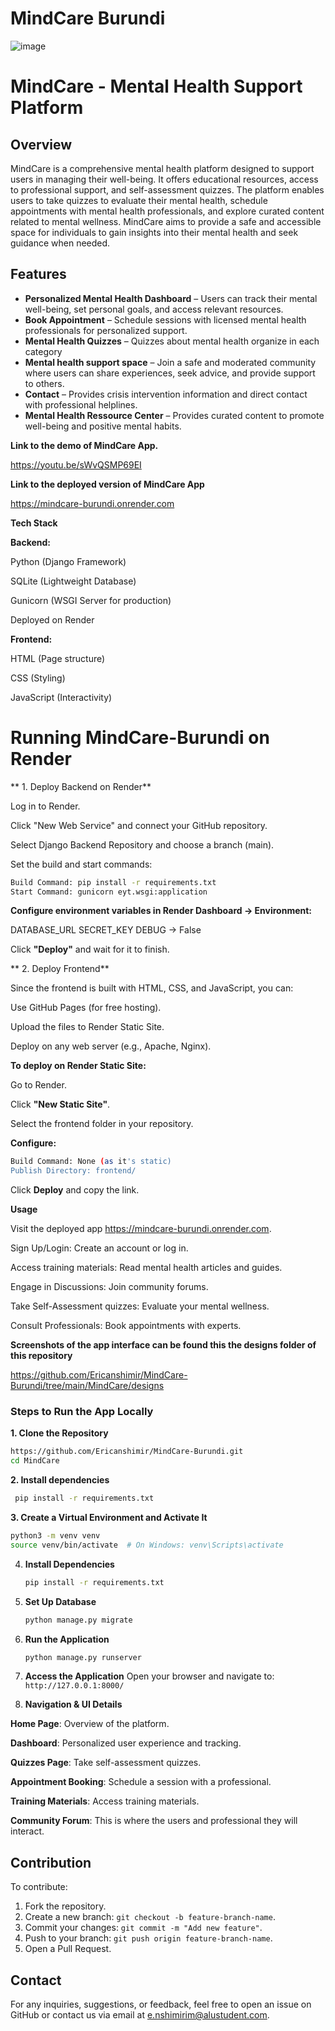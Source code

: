 # MindCare Burundi

![image](https://github.com/user-attachments/assets/3185023a-261d-44c0-a634-da654600586d)


# MindCare - Mental Health Support Platform

## Overview
MindCare is a comprehensive mental health platform designed to support users in managing their well-being. It offers educational resources, access to professional support, and self-assessment quizzes. The platform enables users to take quizzes to evaluate their mental health, schedule appointments with mental health professionals, and explore curated content related to mental wellness. MindCare aims to provide a safe and accessible space for individuals to gain insights into their mental health and seek guidance when needed.

## Features
- **Personalized Mental Health Dashboard** – Users can track their mental well-being, set personal goals, and access relevant resources.
- **Book Appointment** – Schedule sessions with licensed mental health professionals for personalized support.
- **Mental Health Quizzes** – Quizzes about mental health organize in each category
- **Mental health support space** – Join a safe and moderated community where users can share experiences, seek advice, and provide support to others.
- **Contact** – Provides crisis intervention information and direct contact with professional helplines.
- **Mental Health Ressource Center** – Provides curated content to promote well-being and positive mental habits.
  
**Link to the demo of MindCare App.**

https://youtu.be/sWvQSMP69EI

**Link to the deployed version of MindCare App**

https://mindcare-burundi.onrender.com

**Tech Stack**

**Backend:**

Python (Django Framework)

SQLite (Lightweight Database)

Gunicorn (WSGI Server for production)

Deployed on Render

**Frontend:**

HTML (Page structure)

CSS (Styling)

JavaScript (Interactivity)

# Running MindCare-Burundi on Render

** 1. Deploy Backend on Render**

Log in to Render.

Click "New Web Service" and connect your GitHub repository.

Select Django Backend Repository and choose a branch (main).

Set the build and start commands:
```bash
Build Command: pip install -r requirements.txt
Start Command: gunicorn eyt.wsgi:application
```
**Configure environment variables in Render Dashboard → Environment:**

DATABASE_URL
SECRET_KEY
DEBUG → False

Click **"Deploy"** and wait for it to finish.

** 2. Deploy Frontend**

Since the frontend is built with HTML, CSS, and JavaScript, you can:

Use GitHub Pages (for free hosting).

Upload the files to Render Static Site.

Deploy on any web server (e.g., Apache, Nginx).

**To deploy on Render Static Site:**

Go to Render.

Click **"New Static Site"**.

Select the frontend folder in your repository.

**Configure:**
```bash
Build Command: None (as it's static)
Publish Directory: frontend/
```
Click **Deploy** and copy the link.

**Usage**

Visit the deployed app https://mindcare-burundi.onrender.com.

Sign Up/Login: Create an account or log in.

Access training materials: Read mental health articles and guides.

Engage in Discussions: Join community forums.

Take Self-Assessment quizzes: Evaluate your mental wellness.

Consult Professionals: Book appointments with experts.

**Screenshots of the app interface can be found this the **designs folder** of this repository**

https://github.com/Ericanshimir/MindCare-Burundi/tree/main/MindCare/designs

### Steps to Run the App Locally
**1. Clone the Repository**
   ```sh
   https://github.com/Ericanshimir/MindCare-Burundi.git
   cd MindCare
   ```
**2. Install dependencies**
```bash
 pip install -r requirements.txt
```
**3. Create a Virtual Environment and Activate It**
   ```sh
   python3 -m venv venv
   source venv/bin/activate  # On Windows: venv\Scripts\activate
   ```
4. **Install Dependencies**
   ```sh
   pip install -r requirements.txt
   ```
5. **Set Up Database**
   ```sh
   python manage.py migrate
   ```
6. **Run the Application**
   ```sh
   python manage.py runserver
   ```
7. **Access the Application**
   Open your browser and navigate to: `http://127.0.0.1:8000/`

8.  **Navigation & UI Details**

**Home Page**: Overview of the platform.

**Dashboard**: Personalized user experience and tracking.

**Quizzes Page**: Take self-assessment quizzes.

**Appointment Booking**: Schedule a session with a professional.

**Training Materials**: Access training materials.

**Community Forum**: This is where the users and professional they will interact.

    
## Contribution
To contribute:
1. Fork the repository.
2. Create a new branch: `git checkout -b feature-branch-name`.
3. Commit your changes: `git commit -m "Add new feature"`.
4. Push to your branch: `git push origin feature-branch-name`.
5. Open a Pull Request.

## Contact
For any inquiries, suggestions, or feedback, feel free to open an issue on GitHub or contact us via email at e.nshimirim@alustudent.com.
